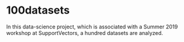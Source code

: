 # 100datasets
In this data-science project, which is associated with a Summer 2019 workshop at SupportVectors, a hundred datasets are analyzed.
